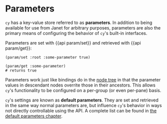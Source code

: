 # Parameters

`cy` has a key-value store referred to as **parameters**. In addition to being available for use from Janet for arbitrary purposes, parameters are also the primary means of configuring the behavior of `cy`'s built-in interfaces.

Parameters are set with {{api param/set}} and retrieved with {{api param/get}}:

```janet
(param/set :root :some-parameter true)

(param/get :some-parameter)
# returns true
```

Parameters work just like bindings do in the [node tree](/groups-and-panes.md#the-node-tree) in that the parameter values in descendant nodes overrite those in their ancestors. This allows `cy`'s functionality to be configured on a per-group (or even per-pane) basis.

`cy`'s settings are known as **default parameters**. They are set and retrieved in the same way normal parameters are, but influence `cy`'s behavior in ways not directly controllable using the API. A complete list can be found in [the default parameters chapter](/default-parameters.md).
